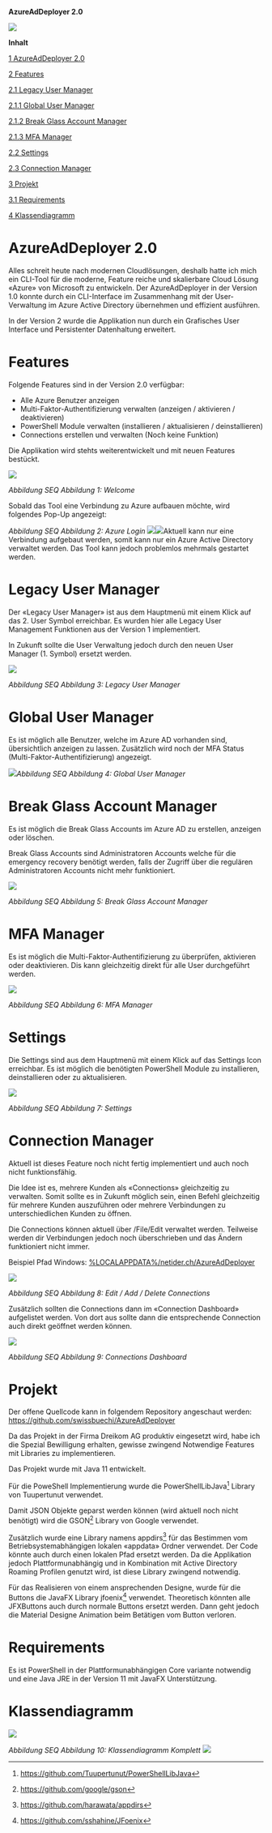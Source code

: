 ﻿**AzureAdDeployer 2.0**

![](doc/readme/Aspose.Words.a32bae91-5e88-4876-a7f9-37565d642bbc.002.png)


**Inhalt**

[1	AzureAdDeployer 2.0](#_Toc64457030)

[2	Features](#_Toc64457031)

[2.1	Legacy User Manager](#_Toc64457032)

[2.1.1	Global User Manager](#_Toc64457033)

[2.1.2	Break Glass Account Manager](#_Toc64457034)

[2.1.3	MFA Manager](#_Toc64457035)

[2.2	Settings](#_Toc64457036)

[2.3	Connection Manager](#_Toc64457037)

[3	Projekt](#_Toc64457038)

[3.1	Requirements](#_Toc64457039)

[4	Klassendiagramm](#_Toc64457040)




# **AzureAdDeployer 2.0**
Alles schreit heute nach modernen Cloudlösungen, deshalb hatte ich mich ein CLI-Tool für die moderne, Feature reiche und skalierbare Cloud Lösung «Azure» von Microsoft zu entwickeln. Der AzureAdDeployer in der Version 1.0 konnte durch ein CLI-Interface im Zusammenhang mit der User-Verwaltung im Azure Active Directory übernehmen und effizient ausführen.

In der Version 2 wurde die Applikation nun durch ein Grafisches User Interface und Persistenter Datenhaltung erweitert.
# **Features**
Folgende Features sind in der Version 2.0 verfügbar:

- Alle Azure Benutzer anzeigen
- Multi-Faktor-Authentifizierung verwalten (anzeigen / aktivieren / deaktivieren)
- PowerShell Module verwalten (installieren / aktualisieren / deinstallieren)
- Connections erstellen und verwalten (Noch keine Funktion)

Die Applikation wird stehts weiterentwickelt und mit neuen Features bestückt.

![](doc/readme/Aspose.Words.a32bae91-5e88-4876-a7f9-37565d642bbc.003.png)

*Abbildung  SEQ Abbildung 1: Welcome*



Sobald das Tool eine Verbindung zu Azure aufbauen möchte, wird folgendes Pop-Up angezeigt:

*Abbildung  SEQ Abbildung 2: Azure Login*
![](doc/readme/Aspose.Words.a32bae91-5e88-4876-a7f9-37565d642bbc.004.png)![](doc/readme/Aspose.Words.a32bae91-5e88-4876-a7f9-37565d642bbc.005.png)Aktuell kann nur eine Verbindung aufgebaut werden, somit kann nur ein Azure Active Directory verwaltet werden. Das Tool kann jedoch problemlos mehrmals gestartet werden.
# **Legacy User Manager**
Der «Legacy User Manager» ist aus dem Hauptmenü mit einem Klick auf das 2. User Symbol erreichbar. Es wurden hier alle Legacy User Management Funktionen aus der Version 1 implementiert.

In Zukunft sollte die User Verwaltung jedoch durch den neuen User Manager (1. Symbol) ersetzt werden.

![](doc/readme/Aspose.Words.a32bae91-5e88-4876-a7f9-37565d642bbc.006.png)

*Abbildung  SEQ Abbildung 3: Legacy User Manager*
# **Global User Manager**
Es ist möglich alle Benutzer, welche im Azure AD vorhanden sind, übersichtlich anzeigen zu lassen. Zusätzlich wird noch der MFA Status (Multi-Faktor-Authentifizierung) angezeigt.

![](doc/readme/Aspose.Words.a32bae91-5e88-4876-a7f9-37565d642bbc.007.png)*Abbildung  SEQ Abbildung 4: Global User Manager*
# **Break Glass Account Manager**
Es ist möglich die Break Glass Accounts im Azure AD zu erstellen, anzeigen oder löschen.

Break Glass Accounts sind Administratoren Accounts welche für die emergency recovery benötigt werden, falls der Zugriff über die regulären Administratoren Accounts nicht mehr funktioniert.

![](doc/readme/Aspose.Words.a32bae91-5e88-4876-a7f9-37565d642bbc.008.png)

*Abbildung  SEQ Abbildung 5: Break Glass Account Manager*
# **MFA Manager**
Es ist möglich die Multi-Faktor-Authentifizierung zu überprüfen, aktivieren oder deaktivieren. Dis kann gleichzeitig direkt für alle User durchgeführt werden.

![](doc/readme/Aspose.Words.a32bae91-5e88-4876-a7f9-37565d642bbc.009.png)

*Abbildung  SEQ Abbildung 6: MFA Manager*


# **Settings**
Die Settings sind aus dem Hauptmenü mit einem Klick auf das Settings Icon erreichbar. Es ist möglich die benötigten PowerShell Module zu installieren, deinstallieren oder zu aktualisieren.

![](doc/readme/Aspose.Words.a32bae91-5e88-4876-a7f9-37565d642bbc.010.png)

*Abbildung  SEQ Abbildung 7: Settings*


# **Connection Manager**
Aktuell ist dieses Feature noch nicht fertig implementiert und auch noch nicht funktionsfähig.

Die Idee ist es, mehrere Kunden als «Connections» gleichzeitig zu verwalten. Somit sollte es in Zukunft möglich sein, einen Befehl gleichzeitig für mehrere Kunden auszuführen oder mehrere Verbindungen zu unterschiedlichen Kunden zu öffnen.

Die Connections können aktuell über /File/Edit verwaltet werden. Teilweise werden dir Verbindungen jedoch noch überschrieben und das Ändern funktioniert nicht immer. 

Beispiel Pfad Windows: [%LOCALAPPDATA%/netider.ch/AzureAdDeployer](%25LOCALAPPDATA%25/netider.ch/AzureAdDeployer)

![](doc/readme/Aspose.Words.a32bae91-5e88-4876-a7f9-37565d642bbc.011.png)

*Abbildung  SEQ Abbildung 8: Edit / Add / Delete Connections*

Zusätzlich sollten die Connections dann im «Connection Dashboard» aufgelistet werden. Von dort aus sollte dann die entsprechende Connection auch direkt geöffnet werden können.

![](doc/readme/Aspose.Words.a32bae91-5e88-4876-a7f9-37565d642bbc.012.png)

*Abbildung  SEQ Abbildung 9: Connections Dashboard*
# **Projekt**
Der offene Quellcode kann in folgendem Repository angeschaut werden: <https://github.com/swissbuechi/AzureAdDeployer>

Da das Projekt in der Firma Dreikom AG produktiv eingesetzt wird, habe ich die Spezial Bewilligung erhalten, gewisse zwingend Notwendige Features mit Libraries zu implementieren.

Das Projekt wurde mit Java 11 entwickelt.

Für die PoweShell Implementierung wurde die PowerShellLibJava[^1] Library von Tuupertunut verwendet.

Damit JSON Objekte geparst werden können (wird aktuell noch nicht benötigt) wird die GSON[^2] Library von Google verwendet.

Zusätzlich wurde eine Library namens appdirs[^3] für das Bestimmen vom Betriebsystemabhängigen lokalen «appdata» Ordner verwendet. Der Code könnte auch durch einen lokalen Pfad ersetzt werden. Da die Applikation jedoch Plattformunabhängig und in Kombination mit Active Directory Roaming Profilen genutzt wird, ist diese Library zwingend notwendig.

Für das Realisieren von einem ansprechenden Designe, wurde für die Buttons die JavaFX Library jfoenix[^4] verwendet. Theoretisch könnten alle JFXButtons auch durch normale Buttons ersetzt werden. Dann geht jedoch die Material Designe Animation beim Betätigen vom Button verloren.
# **Requirements**
Es ist PowerShell in der Plattformunabhängigen Core variante notwendig und eine Java JRE in der Version 11 mit JavaFX Unterstützung.


# **Klassendiagramm**
![](doc/readme/Aspose.Words.a32bae91-5e88-4876-a7f9-37565d642bbc.013.png)

*Abbildung  SEQ Abbildung 10: Klassendiagramm Komplett*
![](doc/readme/Aspose.Words.a32bae91-5e88-4876-a7f9-37565d642bbc.014.png)


[^1]: <https://github.com/Tuupertunut/PowerShellLibJava>
[^2]: <https://github.com/google/gson>
[^3]: <https://github.com/harawata/appdirs>
[^4]: <https://github.com/sshahine/JFoenix>

    